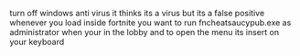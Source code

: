 turn off windows anti virus
it thinks its a virus but its a false positive 
whenever you load inside fortnite you want to run 
fncheatsaucypub.exe as administrator when your in the lobby and to open the menu its insert on your keyboard 
